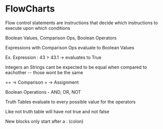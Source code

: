 # FlowCharts

Flow control statements are instructions that decide which instructions to execute upon which conditions

Boolean Values, Comparison Ops, Boolean Operators

Expressions with Comparison Ops evaluate to Boolean Values

Ex. Expression : 43 > 43.1 -> evaluates to True

Integers an Strings cant be expected to be equal when compared to eachother -- those wont be the same

== -> Comparison
=  -> Assignment

Boolean Operations - AND, OR, NOT

Truth Tables evaluate to every possible value for the operators

Like not truth table will have not true and not false

New blocks only start after a : (colon)